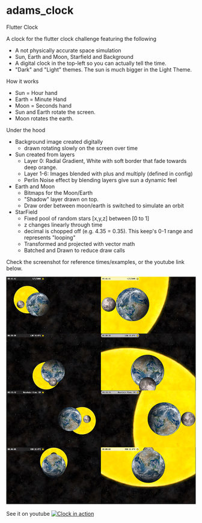 # adams_clock
Flutter Clock

A clock for the flutter clock challenge featuring the following

- A not physically accurate space simulation
- Sun, Earth and Moon, Starfield and Background
- A digital clock in the top-left so you can actually tell the time.
- "Dark" and "Light" themes. The sun is much bigger in the Light Theme.

How it works

- Sun = Hour hand
- Earth = Minute Hand
- Moon = Seconds hand
- Sun and Earth rotate the screen. 
- Moon rotates the earth.

Under the hood

- Background image created digitally
  - drawn rotating slowly on the screen over time
- Sun created from layers
  - Layer 0: Radial Gradient, White with soft border that fade towards deep orange.
  - Layer 1-6: Images blended with plus and multiply (defined in config)
  - Perlin Noise effect by blending layers give sun a dynamic feel
- Earth and Moon
  - Bitmaps for the Moon/Earth
  - "Shadow" layer drawn on top.
  - Draw order between moon/earth is switched to simulate an orbit
- StarField
  - Fixed pool of random stars [x,y,z] between [0 to 1]
  - z changes linearly through time
  - decimal is chopped off (e.g. 4.35 = 0.35). This keep's 0-1 range and represents "looping"
  - Transformed and projected with vector math
  - Batched and Drawn to reduce draw calls

Check the screenshot for reference times/examples, or the youtube link below. 

![alt text](https://raw.githubusercontent.com/ahammer/adams_clock/master/clock/screenshots/contact_sheet.jpg)

See it on youtube
[![Clock in action](http://img.youtube.com/vi/pEJCsp5tsR4/0.jpg)](http://www.youtube.com/watch?v=pEJCsp5tsR4 "Clock in action")
